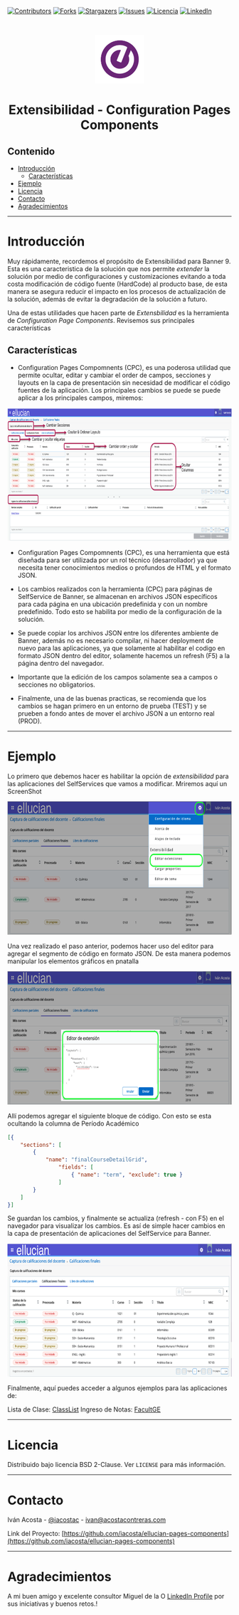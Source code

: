 [![Contributors][contributors-shield]][contributors-url]
[![Forks][forks-shield]][forks-url]
[![Stargazers][stars-shield]][stars-url]
[![Issues][issues-shield]][issues-url]
[![Licencia][license-shield]][license-url]
[![LinkedIn][linkedin-shield]][linkedin-url]

   
<!-- PROJECT LOGO -->
<br />
<p align="center">
  <a href="https://www.ellucian.com/es">
    <img width="110" height="110" src= "https://github.com/iacosta/ellucian-pages-components/raw/master/images/logo.png"> 
  </a>
  <h1 align="center">Extensibilidad - Configuration Pages Components</h1>
</p>

## Contenido

* [Introducción](#Introducción)
  * [Características](#Alcance)
* [Ejemplo](#Ejemplo)
* [Licencia](#Licencia)
* [Contacto](#Contacto)
* [Agradecimientos](#Agradecimientos)

___
# Introducción
Muy rápidamente, recordemos el propósito de Extensibilidad para Banner 9. Esta es una caracteristica de la solución que nos permite *extender* la solución por medio de configuraciones y customizaciones evitando a toda costa modificación de código fuente (HardCode) al producto base, de esta manera se asegura reducir el impacto en los procesos de actualización de la solución, además de evitar la degradación de la solución a futuro.
 
 Una de estas utilidades que hacen parte de *Extensbilidad* es la herramienta de *Configuration Page Components*. Revisemos sus principales características

## **Características**

- Configuration Pages Compomnents (CPC), es una poderosa utilidad que permite ocultar, editar y cambiar el order de campos, secciones y layouts en la capa de presentación sin necesidad de modificar el código fuentes de la aplicación. Los principales cambios se puede  se puede aplicar a los principales campos, miremos:

<p align="center">
    <img src="images/opciones.png" alt="opciones" width="800" height="300">
</p>

- Configuration Pages Compomnents (CPC), es una herramienta que está diseñada para ser utilizada por un rol técnico (desarrollador) ya que necesita tener conocimientos medios o profundos de HTML y el formato JSON. 

- Los cambios realizados con la herramienta (CPC) para páginas de SelfService de Banner, se almacenan en archivos JSON específicos para cada página en una ubicación predefinida y con un nombre predefinido. Todo esto se habilita por medio de la configuración de la solución.

- Se puede copiar los archivos JSON entre los diferentes ambiente de Banner, además no es necesario compilar, ni hacer deployment de nuevo para las aplicaciones, ya que solamente al habilitar el codigo en formato JSON dentro del editor, solamente hacemos un refresh (F5) a la página dentro del navegador.

- Importante que la edición de los campos solamente sea a campos o secciones no obligatorios.

- Finalmente, una de las buenas practicas, se recomienda que los cambios se hagan primero en un entorno de prueba (TEST) y se prueben a fondo antes de mover el archivo JSON a un entorno real (PROD). 
___
# Ejemplo
Lo primero que debemos hacer es habilitar la opción de *extensibilidad* para las aplicaciones del SelfServices que vamos a modificar. Mriremos aquí un ScreenShot 

<p align="center">
    <img src="images/habilitar_editor.png" alt="editor" width="800" height="300">
</p>

Una vez realizado el paso anterior, podemos hacer uso del editor para agregar el segmento de código en formato JSON. De esta manera podemos manipular los elementos gráficos en pnatalla 

<p align="center">
    <img src="images/editor.png" alt="edit" width="800" height="300">
</p>

Allí podemos agregar el siguiente bloque de código. Con esto se esta ocultando la columna de Período Académico

```json
[{
	"sections": [
		{
			"name": "finalCourseDetailGrid",
				"fields": [
					{ "name": "term", "exclude": true }
				]
		}
	]
}]
```
Se guardan los cambios, y finalmente se actualiza (refresh - con F5) en el navegador para visualizar los cambios. Es así de simple hacer cambios en la capa de presentación de aplicaciones del SelfService para Banner.

<p align="center">
    <img src="images/hide_column.png" alt="columna" width="800" height="300">
</p>

Finalmente, aquí puedes acceder a algunos ejemplos para las aplicaciones de:

Lista de Clase: [ClassList](https://github.com/iacosta/ellucian-pages-components/tree/master/ClassList)
Ingreso de Notas: [FacultGE](https://github.com/iacosta/ellucian-pages-components/tree/master/FacultyGE)

___
# Licencia
Distribuido bajo licencia BSD 2-Clause. Ver `LICENSE` para más información.
___
# Contacto
Iván Acosta - [@iacostac](https://twitter.com/iacostac) - ivan@acostacontreras.com

Link del Proyecto: [https://github.com/iacosta/ellucian-pages-components](https://github.com/iacosta/ellucian-pages-components)
___
# Agradecimientos
A mi buen amigo y excelente consultor Miguel de la O [LinkedIn Profile](https://www.linkedin.com/in/miguel-delao-64065125/) por sus iniciativas y buenos retos.!


<!-- MARKDOWN LINKS & IMAGES -->
<!-- https://www.markdownguide.org/basic-syntax/#reference-style-links -->
[contributors-shield]: https://img.shields.io/github/contributors/iacosta/ellucian-pages-components.svg?style=flat-square
[contributors-url]: hhttps://github.com/iacosta/ellucian-pages-components/graphs/contributors
[forks-shield]: https://img.shields.io/github/forks/iacosta/ellucian-pages-components.svg?style=flat-square
[forks-url]: https://github.com/iacosta/ellucian-pages-components/network/members
[stars-shield]: https://img.shields.io/github/stars/iacosta/ellucian-pages-components.svg?style=flat-square
[stars-url]: https://github.com/iacosta/ellucian-pages-components/stargazers
[issues-shield]: https://img.shields.io/github/issues/iacosta/ellucian-pages-components.svg?style=flat-square
[issues-url]: https://github.com/iacosta/ellucian-pages-components/issues
[license-shield]: https://img.shields.io/github/license/iacosta/ellucian-pages-components
[license-url]: https://github.com/iacosta/ellucian-pages-components/blob/master/LICENSE.txt
[linkedin-shield]: https://img.shields.io/badge/-LinkedIn-black.svg?style=flat-square&logo=linkedin&colorB=555
[linkedin-url]: https://www.linkedin.com/in/iacostac/

